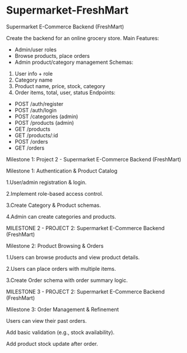 # Supermarket-FreshMart

Supermarket E-Commerce Backend (FreshMart)

Create the backend for an online grocery store.
Main Features:
- Admin/user roles
- Browse products, place orders
- Admin product/category management
Schemas:
1. User info + role
2. Category name
3. Product name, price, stock, category
4. Order items, total, user, status
Endpoints:
- POST /auth/register
- POST /auth/login
- POST /categories (admin)
- POST /products (admin)
- GET /products
- GET /products/:id
- POST /orders
- GET /orders








Milestone 1: Project 2 - Supermarket E-Commerce Backend (FreshMart)

Milestone 1: Authentication & Product Catalog

1.User/admin registration & login.

2.Implement role-based access control.

3.Create Category & Product schemas.

4.Admin can create categories and products.







MILESTONE 2 - PROJECT 2: Supermarket E-Commerce Backend (FreshMart)


Milestone 2: Product Browsing & Orders



1.Users can browse products and view product details.



2.Users can place orders with multiple items.



3.Create Order schema with order summary logic.






MILESTONE 3 - PROJECT 2: Supermarket E-Commerce Backend (FreshMart)

Milestone 3: Order Management & Refinement



Users can view their past orders.


Add basic validation (e.g., stock availability).


Add product stock update after order.